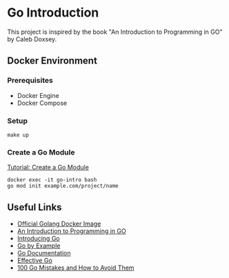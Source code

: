 # Go Introduction

This project is inspired by the book "An Introduction to Programming in GO" by Caleb Doxsey.

## Docker Environment

### Prerequisites

- Docker Engine
- Docker Compose

### Setup

```shell
make up
```

### Create a Go Module

[Tutorial: Create a Go Module](https://go.dev/doc/tutorial/create-module)

```shell
docker exec -it go-intro bash
go mod init example.com/project/name
```

## Useful Links

- [Official Golang Docker Image](https://hub.docker.com/_/golang)
- [An Introduction to Programming in GO](https://www.golang-book.com/books/intro)
- [Introducing Go](https://www.oreilly.com/library/view/introducing-go/9781491941997/)
- [Go by Example](https://gobyexample.com/)
- [Go Documentation](https://go.dev/doc/)
- [Effective Go](https://go.dev/doc/effective_go)
- [100 Go Mistakes and How to Avoid Them](https://100go.co/)
